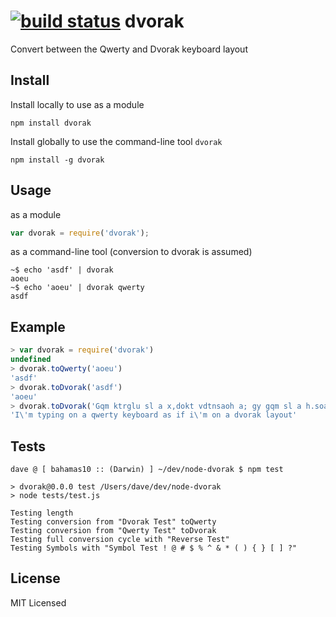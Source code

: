 [![build status](https://secure.travis-ci.org/bahamas10/node-dvorak.png)](http://travis-ci.org/bahamas10/node-dvorak)
dvorak
======

Convert between the Qwerty and Dvorak keyboard layout

Install
------

Install locally to use as a module

    npm install dvorak

Install globally to use the command-line tool `dvorak`

    npm install -g dvorak

Usage
-----

as a module

``` js
var dvorak = require('dvorak');
```

as a command-line tool (conversion to dvorak is assumed)

    ~$ echo 'asdf' | dvorak
    aoeu
    ~$ echo 'aoeu' | dvorak qwerty
    asdf

Example
-------

``` js
> var dvorak = require('dvorak')
undefined
> dvorak.toQwerty('aoeu')
'asdf'
> dvorak.toDvorak('asdf')
'aoeu'
> dvorak.toDvorak('Gqm ktrglu sl a x,dokt vdtnsaoh a; gy gqm sl a h.soav patsfk')
'I\'m typing on a qwerty keyboard as if i\'m on a dvorak layout'
```

Tests
-----

    dave @ [ bahamas10 :: (Darwin) ] ~/dev/node-dvorak $ npm test

    > dvorak@0.0.0 test /Users/dave/dev/node-dvorak
    > node tests/test.js

    Testing length
    Testing conversion from "Dvorak Test" toQwerty
    Testing conversion from "Qwerty Test" toDvorak
    Testing full conversion cycle with "Reverse Test"
    Testing Symbols with "Symbol Test ! @ # $ % ^ & * ( ) { } [ ] ?"

License
-------

MIT Licensed
